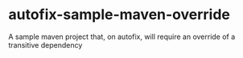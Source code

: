 # autofix-sample-maven-override
A sample maven project that, on autofix, will require an override of a transitive dependency
